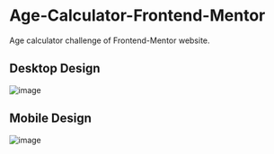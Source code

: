 # Age-Calculator-Frontend-Mentor
Age calculator challenge of Frontend-Mentor website.

## Desktop Design
![image](https://github.com/AnshKapoor16/Age-Calculator-Frontend-Mentor/assets/desktop-design.jpg)

## Mobile Design
![image](https://github.com/AnshKapoor16/Age-Calculator-Frontend-Mentor/assets/mobile-design.jpg)
